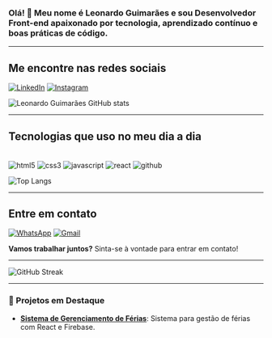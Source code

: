 ### Olá! 👋 Meu nome é Leonardo Guimarães e sou Desenvolvedor Front-end apaixonado por tecnologia, aprendizado contínuo e boas práticas de código.

---

## Me encontre nas redes sociais
[![LinkedIn](https://img.shields.io/badge/LinkedIn-0077B5?style=for-the-badge&logo=linkedin&logoColor=white)]((https://www.linkedin.com/in/leonardo-guimar%C3%A3es-dev/))
[![Instagram](https://img.shields.io/badge/Instagram-E4405F?style=for-the-badge&logo=instagram&logoColor=white)](https://www.instagram.com/leoguimaraes.oliveira/)

![Leonardo Guimarães GitHub stats](https://github-readme-stats.vercel.app/api?username=LeozinhoGuimaraes1988&show_icons=true&theme=dracula)

---

## Tecnologias que uso no meu dia a dia

<div style="display: inline-block"><br>
  <img align="center" alt="html5" src="https://img.shields.io/badge/HTML5-E34F26?style=for-the-badge&logo=html5&logoColor=white">
  <img align="center" alt="css3" src="https://img.shields.io/badge/CSS3-1572B6?style=for-the-badge&logo=css3&logoColor=white">
  <img align="center" alt="javascript" src="https://img.shields.io/badge/JavaScript-323330?style=for-the-badge&logo=javascript&logoColor=F7DF1E">
  <img align="center" alt="react" src="https://img.shields.io/badge/React-20232A?style=for-the-badge&logo=react&logoColor=61DAFB">
  <img align="center" alt="github" src="https://img.shields.io/badge/GitHub-181717?style=for-the-badge&logo=github&logoColor=white">
</div>

<br/>

![Top Langs](https://github-readme-stats.vercel.app/api/top-langs/?username=LeozinhoGuimaraes1988&layout=compact)

---

## Entre em contato

[![WhatsApp](https://img.shields.io/badge/WhatsApp-25D366?style=for-the-badge&logo=whatsapp&logoColor=white)](https://wa.me/5561996668080)
[![Gmail](https://img.shields.io/badge/Gmail-D14836?style=for-the-badge&logo=gmail&logoColor=white)](mailto:leonardo.cientistadedados@gmail.com)

**Vamos trabalhar juntos?** Sinta-se à vontade para entrar em contato!

---

![GitHub Streak](https://github-readme-streak-stats.herokuapp.com/?user=LeozinhoGuimaraes1988&theme=dracula)

---

### 🚧 Projetos em Destaque  
- [**Sistema de Gerenciamento de Férias**](https://github.com/LeozinhoGuimaraes1988/sistema-afastamentos): Sistema para gestão de férias com React e Firebase.



